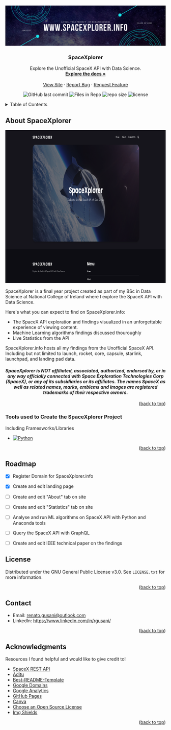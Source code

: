 <!-- PROJECT LOGO -->
<br />
<div align="center">
  <a href="https://github.com/renatogusani/spacexplorer">
    <img src="images/spacexplorer-banner.png" alt="Banner">
  </a>

  <h3 align="center">SpaceXplorer</h3>

   <p align="center">
     Explore the Unofficial SpaceX API with Data Science.
     <br />
     <a href="https://github.com/renatogusani/spacexplorer"><strong>Explore the docs »</strong></a>
     <br />
     <br />
     <a href="http://spacexplorer.info">View Site</a>
     ·
     <a href="https://github.com/renatogusani/spacexplorer">Report Bug</a>
     ·
     <a href="https://github.com/renatogusani/spacexplorer">Request Feature</a>
   </p>
 </div>

<p align="center">
<img alt="GitHub last commit" src="https://img.shields.io/github/last-commit/renatogusani/spacexplorer?color=%230062cc&label=last%20commit&logo=Github&style=plastic">
  
<img alt="Files in Repo" src="https://img.shields.io/github/directory-file-count/renatogusani/spacexplorer?color=%23414a4c&label=files&logo=Files&logoColor=%23FBFAF3&style=plastic">
  
<img alt="repo size" src="https://img.shields.io/github/repo-size/renatogusani/spacexplorer?logo=DocuSign&style=plastic?">
  
<img alt="license" src="https://img.shields.io/github/license/renatogusani/spacexplorer?logo=Open%20Source%20Initiative&style=plastic">
</p>
  

<!-- TABLE OF CONTENTS -->
<details>
  <summary>Table of Contents</summary>
  <ol>
    <li>
      <a href="#about-the-project">About The Project</a>
    </li>
    <li><a href="#built-with">Built With</a></li>
    <li><a href="#roadmap">Roadmap</a></li>
    <li><a href="#contributing">Contributing</a></li>
    <li><a href="#license">License</a></li>
    <li><a href="#contact">Contact</a></li>
    <li><a href="#acknowledgments">Acknowledgments</a></li>
  </ol>
</details>


<!-- ABOUT THE PROJECT -->
## About SpaceXplorer

<img src="images/home-screen.png" alt="Logo" width="852" height="479">

SpaceXplorer is a final year project created as part of my BSc in Data Science at National College of Ireland where I explore the SpaceX API with Data Science.

Here's what you can expect to find on SpaceXplorer.info:
* The SpaceX API exploration and findings visualized in an unforgettable experience of viewing content. 
* Machine Learning algorithms findings discussed thouroughly
* Live Statistics from the API

SpaceXplorer.info hosts all my findings from the Unofficial SpaceX API. Including but not limited to launch, rocket, core, capsule, starlink, launchpad, and landing pad data.


<h4 align="center">
  <i>
  SpaceXplorer is NOT affiliated, associated, authorized, endorsed by, or in any way officially connected with Space Exploration Technologies Corp
  (SpaceX), or any of its subsidiaries or its affiliates. The names SpaceX as well as related names, marks, emblems and images are registered
  trademarks of their respective owners.
  </i>
</h4>
<p align="right">(<a href="#top">back to top</a>)</p>


### Tools used to Create the SpaceXplorer Project 

Including Framesworks/Libraries

* [![Python][Python.com]][Python-url]


<p align="right">(<a href="#top">back to top</a>)</p>


<!-- ROADMAP -->
## Roadmap

- [x] Register Domain for SpaceXplorer.info
- [x] Create and edit landing page 
- [ ] Create and edit "About" tab on site
- [ ] Create and edit "Statistics" tab on site
- [ ] Analyse and run ML algorithms on SpaceX API with Python and Anaconda tools
- [ ] Query the SpaceX API with GraphQL
- [ ] Create and edit IEEE technical paper on the findings


<!-- LICENSE -->
## License

Distributed under the GNU General Public License v3.0. See `LICENSE.txt` for more information.

<p align="right">(<a href="#top">back to top</a>)</p>

<!-- CONTACT -->
## Contact

- Email: renato.gusani@outlook.com
- LinkedIn: https://www.linkedin.com/in/rgusani/

<p align="right">(<a href="#top">back to top</a>)</p>


<!-- ACKNOWLEDGMENTS -->
## Acknowledgments

Resources I found helpful and would like to give credit to!

* [SpaceX REST API](https://github.com/r-spacex/SpaceX-API)
* [Aditu](https://jekyllthemes.io/theme/aditu-blog-jekyll-theme)
* [Best-README-Template](https://github.com/othneildrew/Best-README-Template)
* [Google Domains](https://domains.google)
* [Google Analytics](https://analytics.google.com/analytics/web/provision/#/provision)
* [GitHub Pages](https://pages.github.com)
* [Canva](https://www.canva.com)
* [Choose an Open Source License](https://choosealicense.com)
* [Img Shields](https://shields.io)

<p align="right">(<a href="#top">back to top</a>)</p>

<!-- MARKDOWN LINKS & IMAGES -->
<!-- https://www.markdownguide.org/basic-syntax/#reference-style-links -->
[Python.com]: https://img.shields.io/badge/Python-#00FFFF?style=for-the-badge&logo=Python&logoColor=white
[Python-url]: https://Python.com 
